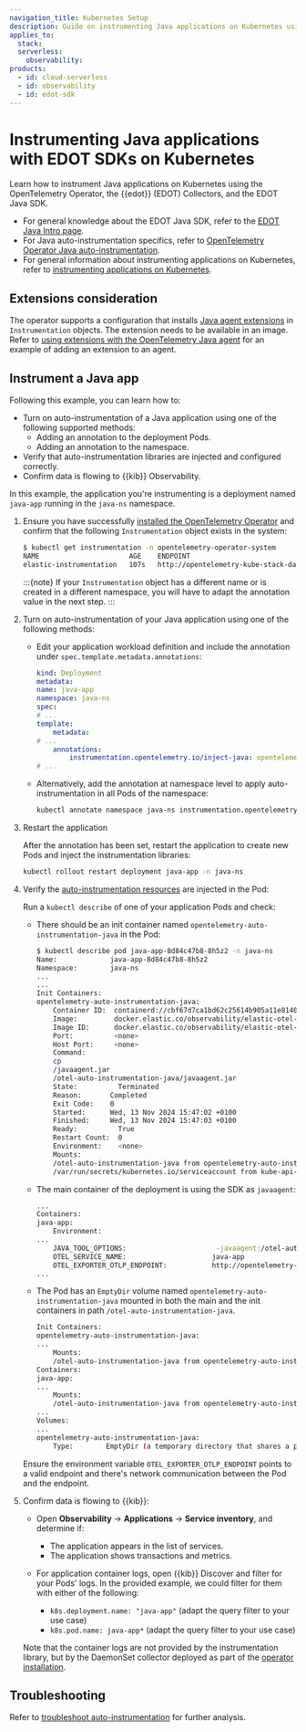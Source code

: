 ```yaml
---
navigation_title: Kubernetes Setup
description: Guide on instrumenting Java applications on Kubernetes using the OpenTelemetry Operator, EDOT Collectors, and the EDOT Java SDK.
applies_to:
  stack:
  serverless:
    observability:
products:
  - id: cloud-serverless
  - id: observability
  - id: edot-sdk
---
```


# Instrumenting Java applications with EDOT SDKs on Kubernetes

Learn how to instrument Java applications on Kubernetes using the OpenTelemetry Operator, the {{edot}} (EDOT) Collectors, and the EDOT Java SDK.

- For general knowledge about the EDOT Java SDK, refer to the [EDOT Java Intro page](../index.md).
- For Java auto-instrumentation specifics, refer to [OpenTelemetry Operator Java auto-instrumentation](https://opentelemetry.io/docs/kubernetes/operator/automatic/#java).
- For general information about instrumenting applications on Kubernetes, refer to [instrumenting applications on Kubernetes](../../../use-cases/kubernetes/instrumenting-applications.md).

## Extensions consideration

The operator supports a configuration that installs [Java agent extensions](https://opentelemetry.io/docs/zero-code/java/agent/extensions/) in `Instrumentation` objects. The extension needs to be available in an image. Refer to [using extensions with the OpenTelemetry Java agent](https://www.elastic.co/observability-labs/blog/using-the-otel-operator-for-injecting-elastic-agents#using-an-extension-with-the-opentelemetry-java-agent) for an example of adding an extension to an agent.

## Instrument a Java app

Following this example, you can learn how to:

- Turn on auto-instrumentation of a Java application using one of the following supported methods:
  - Adding an annotation to the deployment Pods.
  - Adding an annotation to the namespace.
- Verify that auto-instrumentation libraries are injected and configured correctly.
- Confirm data is flowing to {{kib}} Observability.

In this example, the application you're instrumenting is a deployment named `java-app` running in the `java-ns` namespace.

1. Ensure you have successfully [installed the OpenTelemetry Operator](../../../use-cases/kubernetes/deployment.md) and confirm that the following `Instrumentation` object exists in the system:

    ```sh
    $ kubectl get instrumentation -n opentelemetry-operator-system
    NAME                      AGE    ENDPOINT
    elastic-instrumentation   107s   http://opentelemetry-kube-stack-daemon-collector.opentelemetry-operator-system.svc.cluster.local:4318
    ```

   :::{note}
   If your `Instrumentation` object has a different name or is created in a different namespace, you will have to adapt the annotation value in the next step.
   :::

2. Turn on auto-instrumentation of your Java application using one of the following methods:

    - Edit your application workload definition and include the annotation under `spec.template.metadata.annotations`:

        ```yaml
        kind: Deployment
        metadata:
        name: java-app
        namespace: java-ns
        spec:
        # ...
        template:
            metadata:
        # ...
            annotations:
                instrumentation.opentelemetry.io/inject-java: opentelemetry-operator-system/elastic-instrumentation
        # ...
        ```

    - Alternatively, add the annotation at namespace level to apply auto-instrumentation in all Pods of the namespace:

        ```sh
        kubectl annotate namespace java-ns instrumentation.opentelemetry.io/inject-java=opentelemetry-operator-system/elastic-instrumentation
        ```

3. Restart the application

    After the annotation has been set, restart the application to create new Pods and inject the instrumentation libraries:

    ```sh
    kubectl rollout restart deployment java-app -n java-ns
    ```

4. Verify the [auto-instrumentation resources](../../../use-cases/kubernetes/instrumenting-applications.md#how-auto-instrumentation-works) are injected in the Pod:

    Run a `kubectl describe` of one of your application Pods and check:

    - There should be an init container named `opentelemetry-auto-instrumentation-java` in the Pod:

        ```sh
        $ kubectl describe pod java-app-8d84c47b8-8h5z2 -n java-ns
        Name:             java-app-8d84c47b8-8h5z2
        Namespace:        java-ns
        ...
        ...
        Init Containers:
        opentelemetry-auto-instrumentation-java:
            Container ID:  containerd://cbf67d7ca1bd62c25614b905a11e81405bed6fd215f2df21f84b90fd0279230b
            Image:         docker.elastic.co/observability/elastic-otel-javaagent:1.0.0
            Image ID:      docker.elastic.co/observability/elastic-otel-javaagent@sha256:28d65d04a329c8d5545ed579d6c17f0d74800b7b1c5875e75e0efd29e210566a
            Port:          <none>
            Host Port:     <none>
            Command:
            cp
            /javaagent.jar
            /otel-auto-instrumentation-java/javaagent.jar
            State:          Terminated
            Reason:       Completed
            Exit Code:    0
            Started:      Wed, 13 Nov 2024 15:47:02 +0100
            Finished:     Wed, 13 Nov 2024 15:47:03 +0100
            Ready:          True
            Restart Count:  0
            Environment:    <none>
            Mounts:
            /otel-auto-instrumentation-java from opentelemetry-auto-instrumentation-java (rw)
            /var/run/secrets/kubernetes.io/serviceaccount from kube-api-access-swhn5 (ro)
        ```

    - The main container of the deployment is using the SDK as `javaagent`:

        ```bash
        ...
        Containers:
        java-app:
            Environment:
        ...
            JAVA_TOOL_OPTIONS:                      -javaagent:/otel-auto-instrumentation-java/javaagent.jar
            OTEL_SERVICE_NAME:                     java-app
            OTEL_EXPORTER_OTLP_ENDPOINT:           http://opentelemetry-kube-stack-daemon-collector.opentelemetry-operator-system.svc.cluster.local:4318
        ...
        ```

    - The Pod has an `EmptyDir` volume named `opentelemetry-auto-instrumentation-java` mounted in both the main and the init containers in path `/otel-auto-instrumentation-java`.

        ```bash
        Init Containers:
        opentelemetry-auto-instrumentation-java:
        ...
            Mounts:
            /otel-auto-instrumentation-java from opentelemetry-auto-instrumentation-java (rw)
        Containers:
        java-app:
        ...
            Mounts:
            /otel-auto-instrumentation-java from opentelemetry-auto-instrumentation-java (rw)
        ...
        Volumes:
        ...
        opentelemetry-auto-instrumentation-java:
            Type:        EmptyDir (a temporary directory that shares a pod's lifetime)
        ```

    Ensure the environment variable `OTEL_EXPORTER_OTLP_ENDPOINT` points to a valid endpoint and there's network communication between the Pod and the endpoint.

5. Confirm data is flowing to {{kib}}:

    - Open **Observability** → **Applications** → **Service inventory**, and determine if:
        - The application appears in the list of services.
        - The application shows transactions and metrics.

    - For application container logs, open {{kib}} Discover and filter for your Pods' logs. In the provided example, we could filter for them with either of the following:
        - `k8s.deployment.name: "java-app"` (adapt the query filter to your use case)
        - `k8s.pod.name: java-app*` (adapt the query filter to your use case)

    Note that the container logs are not provided by the instrumentation library, but by the DaemonSet collector deployed as part of the [operator installation](../../../use-cases/kubernetes/deployment.md).

## Troubleshooting

Refer to [troubleshoot auto-instrumentation](../../../use-cases/kubernetes/instrumenting-applications.md#troubleshooting-auto-instrumentation) for further analysis.
